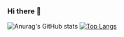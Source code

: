 ### Hi there 👋

![Anurag's GitHub stats](https://github-readme-stats.vercel.app/api?username=cristianldesouza&count_private=true&show_icons=true&theme=darc)
[![Top Langs](https://github-readme-stats.vercel.app/api/top-langs/?username=cristianldesouza&layout=compact)](https://github.com/cristianldesouza/github-readme-stats)


<!--
**cristianldesouza/cristianldesouza** is a ✨ _special_ ✨ repository because its `README.md` (this file) appears on your GitHub profile.

Here are some ideas to get you started:

- 🔭 I’m currently working on ...
- 🌱 I’m currently learning ...
- 👯 I’m looking to collaborate on ...
- 🤔 I’m looking for help with ...
- 💬 Ask me about ...
- 📫 How to reach me: ...
- 😄 Pronouns: ...
- ⚡ Fun fact: ...
-->
